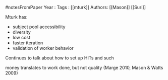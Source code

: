 #notesFromPaper
Year   :
Tags   : [[mturk]]
Authors: [[Mason]] [[Suri]]

Mturk has:

 - subject pool accessibility
 - diversity
 - low cost
 - faster iteration
 - validation of worker behavior

Continues to talk about how to set up HITs and such

money translates to work done, but not quality (Marge 2010, Mason & Watts 2009)
